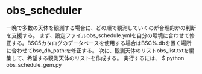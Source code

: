 # obs_scheduler
一晩で多数の天体を観測する場合に、どの順で観測していくのが合理的かの判断を支援する。
まず、設定ファイルobs_schedule.ymlを自分の環境に合わせて修正する。BSC5カタログのデータベースを使用する場合はBSC%.dbを置く場所に合わせてbsc_db_path:を修正する。
次に、観測天体のリストobs_list.txtを編集して、希望する観測天体のリストを作成する。
実行するには、 $ python obs_schedule_gem.py
